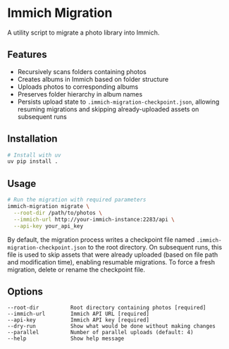 # Immich Migration

A utility script to migrate a photo library into Immich.

## Features

- Recursively scans folders containing photos
- Creates albums in Immich based on folder structure
- Uploads photos to corresponding albums
- Preserves folder hierarchy in album names
- Persists upload state to `.immich-migration-checkpoint.json`, allowing resuming migrations and skipping already-uploaded assets on subsequent runs

## Installation

```bash
# Install with uv
uv pip install .
```

## Usage

```bash
# Run the migration with required parameters
immich-migration migrate \
  --root-dir /path/to/photos \
  --immich-url http://your-immich-instance:2283/api \
  --api-key your_api_key
  ```

By default, the migration process writes a checkpoint file named `.immich-migration-checkpoint.json` to the root directory. On subsequent runs, this file is used to skip assets that were already uploaded (based on file path and modification time), enabling resumable migrations. To force a fresh migration, delete or rename the checkpoint file.

## Options

```
--root-dir          Root directory containing photos [required]
--immich-url        Immich API URL [required]
--api-key           Immich API key [required]
--dry-run           Show what would be done without making changes
--parallel          Number of parallel uploads (default: 4)
--help              Show help message
```